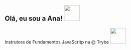 <h2> Olá, eu sou a Ana! <img src="https://media.giphy.com/media/7NloJqPEdWl7lUb6Uj/giphy.gif" width="50"></h2>



<!--
**anaberger/anaberger** is a ✨ _special_ ✨ repository because its `README.md` (this file) appears on your GitHub profile.

Here are some ideas to get you started:

- 🔭 I’m currently working on ...
- 🌱 I’m currently learning ...
- 👯 I’m looking to collaborate on ...
- 🤔 I’m looking for help with ...
- 💬 Ask me about ...
- 📫 How to reach me: ...
- 😄 Pronouns: ...
- ⚡ Fun fact: ...
-->
<p>Instrutora de Fundamentos JavaScritp na @ Trybe <img src="https://media.giphy.com/media/y5OffROvBod0s/giphy.gif?cid=ecf05e47hn745v44azqzd2s9fsdnqhaoobs2i2ftaxfwqaha&rid=giphy.gif&ct=g" width="50"></p>
